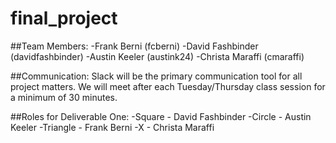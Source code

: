 # final_project

##Team Members:
-Frank Berni (fcberni)
-David Fashbinder (davidfashbinder)
-Austin Keeler (austink24)
-Christa Maraffi (cmaraffi)

##Communication:
Slack will be the primary communication tool for all project matters.  We will meet after each Tuesday/Thursday class session for a minimum of 30 minutes.  

##Roles for Deliverable One:
-Square - David Fashbinder
-Circle - Austin Keeler
-Triangle - Frank Berni
-X - Christa Maraffi
